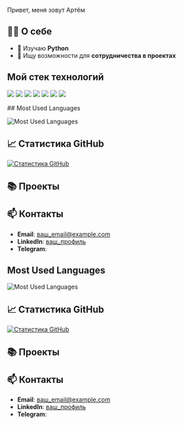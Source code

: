 Привет, меня зовут Артём 

## 👨‍💻 О себе

- 🌱 Изучаю **Python** 
- 👯 Ищу возможности для **сотрудничества в проектах**

## Мой стек технологий

<p align="left">
  <!-- C# -->
  <a href="#" alt="C#"><img src="badges/C#" /></a>
  <!-- HTML -->
  <a href="#" alt="HTML"><img src="badges/html.svg" /></a>
  <!-- CSS -->
  <a href="#" alt="CSS"><img src="badges/css.svg" /></a>
  <!-- Git -->
  <a href="#" alt="Git"><img src="badges/git.svg" /></a>
  <!-- GitHub -->
  <a href="#" alt="GitHub"><img src="badges/github.svg" /></a>
  <!-- MySQL -->
  <a href="#" alt="MySQL"><img src="badges/mysql.svg" /></a>
  <!-- Photoshop -->
  <a href="#" alt="Photoshop"><img src="badges/photoshop.svg" /></a>
</p>
## Most Used Languages

![Most Used Languages](https://github-readme-stats.vercel.app/api/top-langs/?username=ваш_никнейм&layout=compact&theme=vue)

## 📈 Статистика GitHub
[![Статистика GitHub](https://github-readme-stats.vercel.app/api?username=ваш_никнейм&show_icons=true&theme=tokyonight)](https://github.com/anuraghazra/github-readme-stats)

## 📚 Проекты


## 📫 Контакты
- **Email**: ваш_email@example.com
- **LinkedIn**: [ваш_профиль](ссылка_на_профиль)
- **Telegram**: 

## Most Used Languages

![Most Used Languages](https://github-readme-stats.vercel.app/api/top-langs/?username=ваш_никнейм&layout=compact&theme=vue)

## 📈 Статистика GitHub
[![Статистика GitHub](https://github-readme-stats.vercel.app/api?username=ваш_никнейм&show_icons=true&theme=tokyonight)](https://github.com/anuraghazra/github-readme-stats)

## 📚 Проекты


## 📫 Контакты
- **Email**: ваш_email@example.com
- **LinkedIn**: [ваш_профиль](ссылка_на_профиль)
- **Telegram**: 
